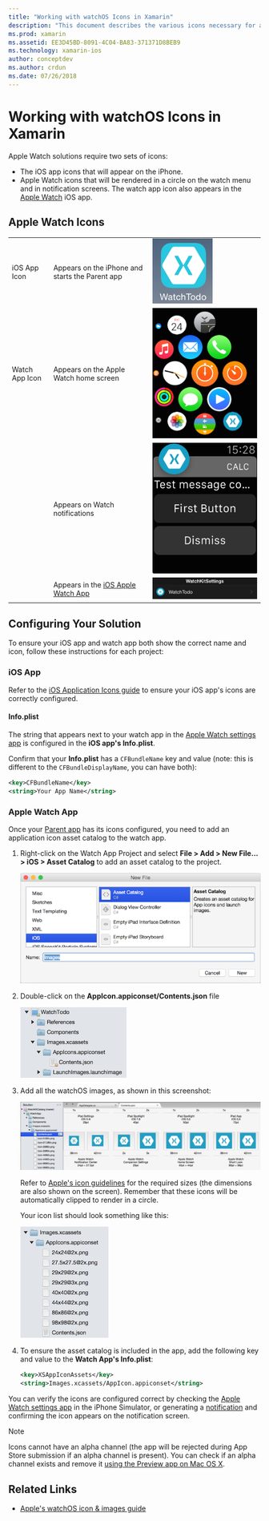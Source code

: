 ```yaml
---
title: "Working with watchOS Icons in Xamarin"
description: "This document describes the various icons necessary for a watchOS application and how to set up a solution to include these icons."
ms.prod: xamarin
ms.assetid: EE3D45BD-8091-4C04-BA83-371371D8BEB9
ms.technology: xamarin-ios
author: conceptdev
ms.author: crdun
ms.date: 07/26/2018
---
```


# Working with watchOS Icons in Xamarin

Apple Watch solutions require two sets of icons:

- The iOS app icons that will appear on the iPhone.
- Apple Watch icons that will be rendered in a circle
  on the watch menu and in notification screens. The watch
  app icon also appears in the [Apple Watch](~/ios/watchos/app-fundamentals/settings.md)
  iOS app.

## Apple Watch Icons

| | | |
|-|-|-|
|iOS App Icon|Appears on the iPhone and starts the Parent app|![iOS app icon](icons-images/icon-ios.png)|
|Watch App Icon|Appears on the Apple Watch home screen|![watchOS app icon](icons-images/icon-home.png)|
||Appears on Watch notifications|![watchOS notification icon](icons-images/notification-icon.png)|
||Appears in the [iOS Apple Watch App](~/ios/watchos/app-fundamentals/settings.md)|![iOS Watch App icon](icons-images/watch-app-sml.png)|

## Configuring Your Solution

To ensure your iOS app and watch app both show the correct
  name and icon, follow these instructions for each project:

### iOS App

Refer to the [iOS Application Icons guide](~/ios/app-fundamentals/images-icons/app-icons.md)
  to ensure your iOS app's icons are correctly configured.

#### Info.plist

The string that appears next to your watch app in the [Apple Watch settings app](~/ios/watchos/app-fundamentals/settings.md) is configured in the
**iOS app's Info.plist**.

Confirm that your **Info.plist** has a `CFBundleName` key and value (note:
  this is different to the `CFBundleDisplayName`, you can have both):

```xml
<key>CFBundleName</key>
<string>Your App Name</string>
```

### Apple Watch App

Once your [Parent app](~/ios/watchos/app-fundamentals/parent-app.md) has
  its icons configured, you need to add an application icon
  asset catalog to the watch app.

1. Right-click on the Watch App Project and select
    **File > Add > New File... > iOS > Asset Catalog** to add an
    asset catalog to the project.

    ![](icons-images/newasset.png "Add an asset catalog to the project")

2. Double-click on the **AppIcon.appiconset/Contents.json** file

    ![](icons-images/xcassets-iconset-sml.png "The AppIcon contents")

3. Add all the watchOS images, as shown in this screenshot:

    [![](icons-images/appicons-sml.png "Add all the watchOS images, as shown in this screenshot")](icons-images/appicons.png#lightbox)

    Refer to [Apple's icon guidelines](https://developer.apple.com/design/human-interface-guidelines/watchos/icons-and-images/menu-icons/) for the required sizes
    (the dimensions are also shown on the screen). Remember
    that these icons will be automatically clipped to render
    in a circle.

    Your icon list should look something like this:

    ![](icons-images/xcassets-complete-sml.png "The icon list in the Solution Explorer")

4. To ensure the asset catalog is included in the app, add
  the following key and value to the **Watch App's Info.plist**:

    ```xml
    <key>XSAppIconAssets</key>
    <string>Images.xcassets/AppIcon.appiconset</string>
    ```

You can verify the icons are configured correct by checking
  the [Apple Watch settings app](~/ios/watchos/app-fundamentals/settings.md)
  in the iPhone Simulator, or generating a [notification](~/ios/watchos/platform/notifications.md)
  and confirming the icon appears on the notification screen.

> [!NOTE]
> Icons cannot have an alpha channel (the app will be rejected during App Store submission if an alpha channel is present). You can check if an alpha channel exists and remove it [using the Preview app on Mac OS X](~/ios/watchos/troubleshooting.md#noalpha).


## Related Links

- [Apple's watchOS icon & images guide](https://developer.apple.com/design/human-interface-guidelines/watchos/icons-and-images/)
